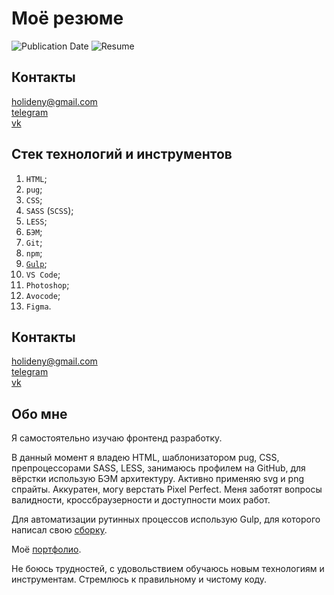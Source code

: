# Моё резюме
![Publication Date](https://img.shields.io/static/v1?label=Release%20Date&message=21.08.2019&color=brightgreen&style=flat-square)
![Resume](https://img.shields.io/static/v1?label=Резюме&message=HTML-верстальщик&color=brightgreen&style=flat-square)

## Контакты
<holideny@gmail.com>  
[telegram](https://t.me/holiden)  
[vk](https://vk.com/holiden)

## Стек технологий и инструментов
1. `HTML`;
2. `pug`;
3. `CSS`;
4. `SASS` (`SCSS`);
5. `LESS`;
6. `БЭМ`;
7. `Git`;
8. `npm`;
9. [`Gulp`](https://github.com/Holiden/Template);
10. `VS Code`;
11. `Photoshop`;
12. `Avocode`;
13. `Figma`.

## Контакты
<holideny@gmail.com>  
[telegram](https://t.me/holiden)  
[vk](https://vk.com/holiden)

## Обо мне
Я самостоятельно изучаю фронтенд разработку.

В данный момент я владею HTML, шаблонизатором pug, CSS, препроцессорами SASS, LESS, занимаюсь профилем на GitHub, для вёрстки использую БЭМ архитектуру. Активно применяю svg и png спрайты. Аккуратен, могу верстать Pixel Perfect. Меня заботят вопросы валидности, кроссбраузерности и доступности моих работ.

Для автоматизации рутинных процессов использую Gulp, для которого написал свою [сборку](https://github.com/Holiden/Template).

Моё [портфолио](https://holiden.github.io/).

Не боюсь трудностей, с удовольствием обучаюсь новым технологиям и инструментам. Стремлюсь к правильному и чистому коду.
